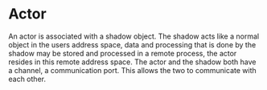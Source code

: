 # Actor

An actor is associated with a shadow object. The shadow acts like a normal object in the users address space, data and processing that is done by the shadow may be stored and processed in a remote process, the actor resides in this remote address space. The actor and the shadow both have a channel, a communication port. This allows the two to communicate with each other.
